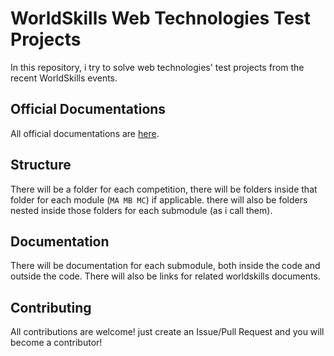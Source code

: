 # WorldSkills Web Technologies Test Projects
In this repository, i try to solve web technologies' test projects from the recent WorldSkills events.

## Official Documentations
All official documentations are [here](https://worldskills.org/internal/competition-documentation/).

## Structure
There will be a folder for each competition, there will be folders inside that folder for each module (`MA MB MC`) if applicable. there will also be folders nested inside those folders for each submodule (as i call them).

## Documentation
There will be documentation for each submodule, both inside the code and outside the code. There will also be links for related worldskills documents.

## Contributing
All contributions are welcome! just create an Issue/Pull Request and you will become a contributor!